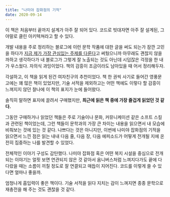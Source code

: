 ```yaml
---
title: "나미야 잡화점의 기적"
date: 2020-09-14
---
```


이 책은 처음부터 끝까지 설계가 아주 잘 되어 있다. 코드로 빗대자면 아주 잘 설계된, 그야말로 클린 아키텍쳐라고 할 수 있다.

개발 내용을 주로 정리하는 블로그에 이런 문학 작품에 대한 글을 써도 되는가 잠깐 고민을 하다가 [지금 제가 가장 관심있는 주제를 다룬다](https://github.com/iamchanii/blog)고 써뒀으니까 아무래도 괜찮지 않을까하고 생각하다가 내 블로그가 그렇게 잘 노출되는 것도 아닌데 시덥잖은 걱정을 한 내가 우스웠다. 자의식 과잉이었다. 책의 감흥이 조금이라도 남아있을 때 어서 정리해두자.

각설하고, 이 책을 읽게 된건 여자친구의 추천이었다. 책 한 권씩 사기로 들어간 영풍문고에는 꽤 많은 책이 있었지만, 기술 서적을 제외하고는 어떤 책에도 이렇다 할 감흥이 느껴지지 않던 찰나에 이 책의 표지가 눈에 들어왔다.

솔직히 말하면 표지에 끌려서 구매했지만, **최근에 읽은 책 중에 가장 즐겁게 읽었던 것 같다.**

그동안 구매하거나 읽었던 책들은 주로 기술이나 문화, 커뮤니케이션 같은 소프트 스킬과 관련된 책이었는데, 그런 책들이 문학과의 가장 큰 차이는 내용을 읽으면서 내 모습에 비춰보는 것에 있는 것 같다. 나쁘다는 것은 아니지만, 이번에 나미야 잡화점의 기적을 읽으면서 느낀 점은 읽는 내내 다음 줄, 다음 장, 다음 에피소드가 어떻게 전개될 지에 온전히 집중하는 나를 발견할 수 있었다.

전체적인 이야기 구성도 감탄했다. 나미야 잡화점 혹은 어떤 복지 시설을 중심으로 전개되는 이야기는 얼핏 보면 연관되지 않은 것 같아서 옴니버스처럼 느껴지다가도 끝에 다다랐을 때는 소름이 끼칠 정도로 잘 연결되고 매듭이 지어진다. 코드를 이렇게 쓸 수 있다면 얼마나 좋을까.

엄청나게 흡입력이 좋은 책이다. 기술 서적을 읽다 지치는 감이 느껴지면 종종 문학으로 재충전을 해 주는 것도 괜찮을 것 같다.
